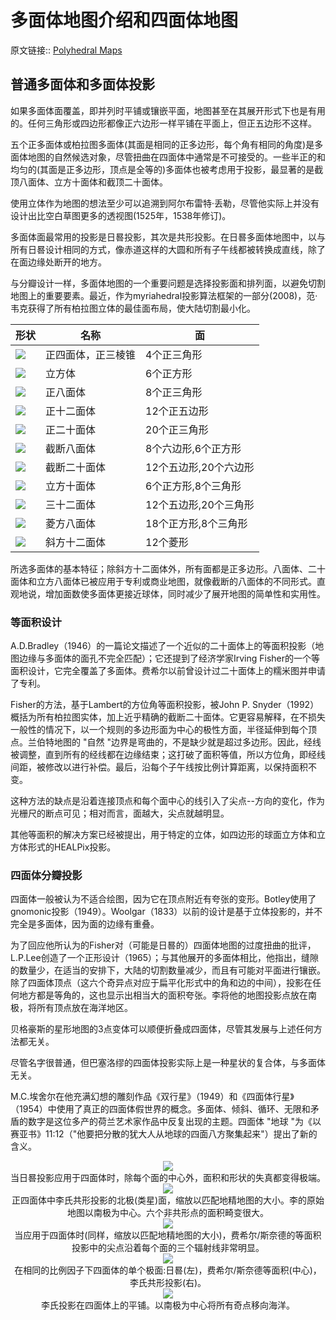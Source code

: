 # 多面体地图介绍和四面体地图
原文链接:: [Polyhedral Maps](https://web.archive.org/web/20180629150710/http://progonos.com/furuti/MapProj/Normal/ProjPoly/projPoly.html)

## 普通多面体和多面体投影

如果多面体面覆盖，即并列时平铺或镶嵌平面，地图甚至在其展开形式下也是有用的。任何三角形或四边形都像正六边形一样平铺在平面上，但正五边形不这样。

五个正多面体或柏拉图多面体(其面是相同的正多边形，每个角有相同的角度)是多面体地图的自然候选对象，尽管扭曲在四面体中通常是不可接受的。一些半正的和均匀的(其面是正多边形，顶点是全等的)多面体也被考虑用于投影，最显著的是截顶八面体、立方十面体和截顶二十面体。

使用立体作为地图的想法至少可以追溯到阿尔布雷特·丢勒，尽管他实际上并没有设计出比空白草图更多的透视图(1525年，1538年修订)。

多面体面最常用的投影是日晷投影，其次是共形投影。在日晷多面体地图中，以与所有日晷设计相同的方式，像赤道这样的大圆和所有子午线都被转换成直线，除了在面边缘处断开的地方。

与分瓣设计一样，多面体地图的一个重要问题是选择投影面和排列面，以避免切割地图上的重要要素。最近，作为myriahedral投影算法框架的一部分(2008)，范·韦克获得了所有柏拉图立体的最佳面布局，使大陆切割最小化。

|  形状   | 名称  | 面 |
|  ----  | ----  | ----  |
| <img src="./asserts/image_1625407825224_0.png"/>  | 正四面体，正三棱锥 | 4个正三角形 |
| <img src="./asserts/image_1625407879609_0.png"/> | 立方体 | 6个正方形 |
|<img src="./asserts/image_1625407919612_0.png"/>  |  正八面体 | 8个正三角形 |
|<img src="./asserts/image_1625407960263_0.png"/>  | 正十二面体 | 12个正五边形 |
|<img src="./asserts/image_1625407989794_0.png"/>  | 正二十面体 | 20个正三角形 |
|<img src="./asserts/image_1625408018448_0.png"/>  | 截断八面体 | 8个六边形,6个正方形 |
|<img src="./asserts/image_1625408069770_0.png"/>  | 截断二十面体 | 12个五边形,20个六边形|
|<img src="./asserts/image_1625408124554_0.png"/> | 立方十面体 | 6个正方形,8个三角形 |
|<img src="./asserts/image_1625408167688_0.png"/> | 三十二面体 |12个五边形,20个三角形 |
|<img src="./asserts/image_1625408274514_0.png"/> | 菱方八面体 | 18个正方形,8个三角形|
|<img src="./asserts/image_1625408363798_0.png"/> | 斜方十二面体 | 12个菱形 |

所选多面体的基本特征；除斜方十二面体外，所有面都是正多边形。八面体、二十面体和立方八面体已被应用于专利或商业地图，就像截断的八面体的不同形式。直观地说，增加面数使多面体更接近球体，同时减少了展开地图的简单性和实用性。

### 等面积设计

A.D.Bradley（1946）的一篇论文描述了一个近似的二十面体上的等面积投影（地图边缘与多面体的面孔不完全匹配）；它还提到了经济学家Irving Fisher的一个等面积设计，它完全覆盖了多面体。费希尔以前曾设计过二十面体上的糯米图并申请了专利。

Fisher的方法，基于Lambert的方位角等面积投影，被John P. Snyder（1992）概括为所有柏拉图实体，加上近乎精确的截断二十面体。它更容易解释，在不损失一般性的情况下，以一个规则的多边形面为中心的极性方面，半径延伸到每个顶点。兰伯特地图的 "自然 "边界是弯曲的，不是缺少就是超过多边形。因此，经线被调整，直到所有的经线都在边缘结束；这打破了面积等值，所以方位角，即经线间距，被修改以进行补偿。最后，沿每个子午线按比例计算距离，以保持面积不变。

这种方法的缺点是沿着连接顶点和每个面中心的线引入了尖点--方向的变化，作为光栅尺的断点可见；相对而言，面越大，尖点就越明显。

其他等面积的解决方案已经被提出，用于特定的立体，如四边形的球面立方体和立方体形式的HEALPix投影。

### 四面体分瓣投影

四面体一般被认为不适合绘图，因为它在顶点附近有夸张的变形。Botley使用了gnomonic投影（1949）。Woolgar（1833）以前的设计是基于立体投影的，并不完全是多面体，因为面的边缘有重叠。

为了回应他所认为的Fisher对（可能是日晷的）四面体地图的过度扭曲的批评，L.P.Lee创造了一个正形设计（1965）；与其他展开的多面体相比，他指出，缝隙的数量少，在适当的安排下，大陆的切割数量减少，而且有可能对平面进行镶嵌。除了四面体顶点（这六个奇异点对应于扁平化形式中的角和边的中间），投影在任何地方都是等角的，这也显示出相当大的面积夸张。李将他的地图投影点放在南极，将所有顶点放在海洋地区。

贝格豪斯的星形地图的3点变体可以顺便折叠成四面体，尽管其发展与上述任何方法都无关。

尽管名字很普通，但巴塞洛缪的四面体投影实际上是一种星状的复合体，与多面体无关。

M.C.埃舍尔在他充满幻想的雕刻作品《双行星》（1949）和《四面体行星》（1954）中使用了真正的四面体假世界的概念。多面体、倾斜、循环、无限和矛盾的数字是这位多产的荷兰艺术家作品中反复出现的主题。四面体 "地球 "为《以赛亚书》11:12（"他要把分散的犹大人从地球的四面八方聚集起来"）提出了新的含义。

<div align="center"><img src="./asserts/image_1625408677629_0.png"/></div> 
<center>  当日晷投影应用于四面体时，除每个面的中心外，面积和形状的失真都变得极端。<center>

<div align="center"><img src="./asserts/image_1625408704709_0.png"/></div> 
<center>正四面体中李氏共形投影的北极(类星)面，缩放以匹配地精地图的大小。李的原始地图以南极为中心。六个非共形点的面积畸变很大。</center>

<div align="center"><img src="./asserts/image_1625408735368_0.png"/></div> 
<center>当应用于四面体时(同样，缩放以匹配地精地图的大小)，费希尔/斯奈德的等面积投影中的尖点沿着每个面的三个辐射线非常明显。</center>

<div align="center"><img src="./asserts/image_1625408779036_0.png"/></div> 
<center>在相同的比例因子下四面体的单个极面:日晷(左)，费希尔/斯奈德等面积(中心)，李氏共形投影(右)。</center>

<div align="center"><img src="./asserts/image_1625408798289_0.png"/></div> 
<center> 李氏投影在四面体上的平铺。以南极为中心将所有奇点移向海洋。</center>

